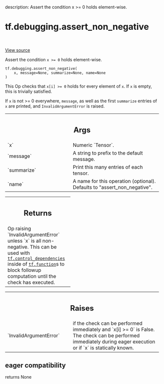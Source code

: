 description: Assert the condition x >= 0 holds element-wise.

<div itemscope itemtype="http://developers.google.com/ReferenceObject">
<meta itemprop="name" content="tf.debugging.assert_non_negative" />
<meta itemprop="path" content="Stable" />
</div>

# tf.debugging.assert_non_negative

<!-- Insert buttons and diff -->

<table class="tfo-notebook-buttons tfo-api nocontent" align="left">

</table>

<a target="_blank" class="external" href="/code/stable/tensorflow/python/ops/check_ops.py">View source</a>



Assert the condition `x >= 0` holds element-wise.


<pre class="devsite-click-to-copy prettyprint lang-py tfo-signature-link">
<code>tf.debugging.assert_non_negative(
    x, message=None, summarize=None, name=None
)
</code></pre>



<!-- Placeholder for "Used in" -->

This Op checks that `x[i] >= 0` holds for every element of `x`. If `x` is
empty, this is trivially satisfied.

If `x` is not >= 0 everywhere, `message`, as well as the first `summarize`
entries of `x` are printed, and `InvalidArgumentError` is raised.

<!-- Tabular view -->
 <table class="responsive fixed orange">
<colgroup><col width="214px"><col></colgroup>
<tr><th colspan="2"><h2 class="add-link">Args</h2></th></tr>

<tr>
<td>
`x`<a id="x"></a>
</td>
<td>
 Numeric `Tensor`.
</td>
</tr><tr>
<td>
`message`<a id="message"></a>
</td>
<td>
A string to prefix to the default message.
</td>
</tr><tr>
<td>
`summarize`<a id="summarize"></a>
</td>
<td>
Print this many entries of each tensor.
</td>
</tr><tr>
<td>
`name`<a id="name"></a>
</td>
<td>
A name for this operation (optional).  Defaults to
"assert_non_negative".
</td>
</tr>
</table>



<!-- Tabular view -->
 <table class="responsive fixed orange">
<colgroup><col width="214px"><col></colgroup>
<tr><th colspan="2"><h2 class="add-link">Returns</h2></th></tr>
<tr class="alt">
<td colspan="2">
Op raising `InvalidArgumentError` unless `x` is all non-negative. This can
be used with <a href="../../tf/control_dependencies.md"><code>tf.control_dependencies</code></a> inside of <a href="../../tf/function.md"><code>tf.function</code></a>s to block
followup computation until the check has executed.
</td>
</tr>

</table>



<!-- Tabular view -->
 <table class="responsive fixed orange">
<colgroup><col width="214px"><col></colgroup>
<tr><th colspan="2"><h2 class="add-link">Raises</h2></th></tr>

<tr>
<td>
`InvalidArgumentError`<a id="InvalidArgumentError"></a>
</td>
<td>
if the check can be performed immediately and
`x[i] >= 0` is False. The check can be performed immediately during eager
execution or if `x` is statically known.
</td>
</tr>
</table>



 <section><devsite-expandable expanded>
 <h2 class="showalways">eager compatibility</h2>

returns None

 </devsite-expandable></section>


